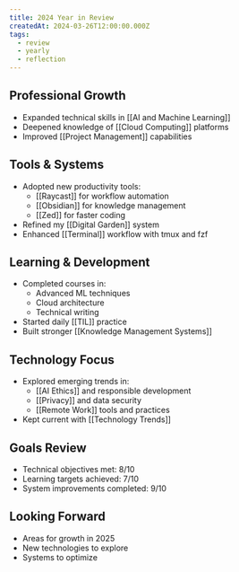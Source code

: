 ```yaml
---
title: 2024 Year in Review
createdAt: 2024-03-26T12:00:00.000Z
tags:
  - review
  - yearly
  - reflection
---
```


## Professional Growth

- Expanded technical skills in [[AI and Machine Learning]]
- Deepened knowledge of [[Cloud Computing]] platforms
- Improved [[Project Management]] capabilities

## Tools & Systems

- Adopted new productivity tools:
  - [[Raycast]] for workflow automation
  - [[Obsidian]] for knowledge management
  - [[Zed]] for faster coding
- Refined my [[Digital Garden]] system
- Enhanced [[Terminal]] workflow with tmux and fzf

## Learning & Development

- Completed courses in:
  - Advanced ML techniques
  - Cloud architecture
  - Technical writing
- Started daily [[TIL]] practice
- Built stronger [[Knowledge Management Systems]]

## Technology Focus

- Explored emerging trends in:
  - [[AI Ethics]] and responsible development
  - [[Privacy]] and data security
  - [[Remote Work]] tools and practices
- Kept current with [[Technology Trends]]

## Goals Review

- Technical objectives met: 8/10
- Learning targets achieved: 7/10
- System improvements completed: 9/10

## Looking Forward

- Areas for growth in 2025
- New technologies to explore
- Systems to optimize

